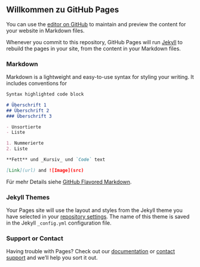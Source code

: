 ## Willkommen zu GitHub Pages

You can use the [editor on GitHub](https://github.com/mrspectacles/hello-world/edit/gh-pages/README.md) to maintain and preview the content for your website in Markdown files.

Whenever you commit to this repository, GitHub Pages will run [Jekyll](https://jekyllrb.com/) to rebuild the pages in your site, from the content in your Markdown files.

### Markdown

Markdown is a lightweight and easy-to-use syntax for styling your writing. It includes conventions for

```markdown
Syntax highlighted code block

# Überschrift 1
## Überschrift 2
### Überschrift 3

- Unsortierte
- Liste

1. Nummerierte
2. Liste

**Fett** und _Kursiv_ und `Code` text

[Link](url) and ![Image](src)
```

Für mehr Details siehe [GitHub Flavored Markdown](https://guides.github.com/features/mastering-markdown/).

### Jekyll Themes

Your Pages site will use the layout and styles from the Jekyll theme you have selected in your [repository settings](https://github.com/mrspectacles/hello-world/settings). The name of this theme is saved in the Jekyll `_config.yml` configuration file.

### Support or Contact

Having trouble with Pages? Check out our [documentation](https://help.github.com/categories/github-pages-basics/) or [contact support](https://github.com/contact) and we’ll help you sort it out.

